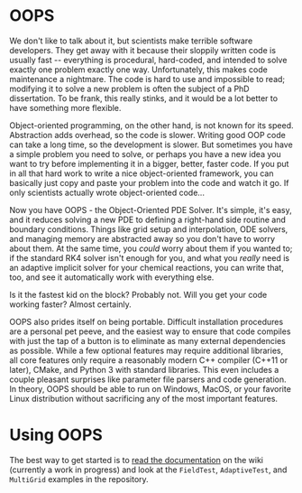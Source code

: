 # OOPS
We don't like to talk about it, but scientists make terrible software developers. They get away with it because their sloppily written code is usually fast -- everything is procedural, hard-coded, and intended to solve exactly one problem exactly one way. Unfortunately, this makes code maintenance a nightmare. The code is hard to use and impossible to read; modifying it to solve a new problem is often the subject of a PhD dissertation. To be frank, this really stinks, and it would be a lot better to have something more flexible.

Object-oriented programming, on the other hand, is not known for its speed. Abstraction adds overhead, so the code is slower. Writing good OOP code can take a long time, so the development is slower. But sometimes you have a simple problem you need to solve, or perhaps you have a new idea you want to try before implementing it in a bigger, better, faster code. If you put in all that hard work to write a nice object-oriented framework, you can basically just copy and paste your problem into the code and watch it go. If only scientists actually wrote object-oriented code...

Now you have OOPS - the Object-Oriented PDE Solver. It's simple, it's easy, and it reduces solving a new PDE to defining a right-hand side routine and boundary conditions. Things like grid setup and interpolation, ODE solvers, and managing memory are abstracted away so you don't have to worry about them. At the same time, you <i>could</i> worry about them if you wanted to; if the standard RK4 solver isn't enough for you, and what you <i>really</i> need is an adaptive implicit solver for your chemical reactions, you can write that, too, and see it automatically work with everything else.

Is it the fastest kid on the block? Probably not. Will you get your code working faster? Almost certainly.

OOPS also prides itself on being portable. Difficult installation procedures are a personal pet peeve, and the easiest way to ensure that code compiles with just the tap of a button is to eliminate as many external dependencies as possible. While a few optional features may require additional libraries, all core features only require a reasonably modern C++ compiler (C++11 or later), CMake, and Python 3 with standard libraries. This even includes a couple pleasant surprises like parameter file parsers and code generation. In theory, OOPS should be able to run on Windows, MacOS, or your favorite Linux distribution without sacrificing any of the most important features.

# Using OOPS
The best way to get started is to [read the documentation](https://github.com/jfields7/OOPS/wiki) on the wiki (currently a work in progress) and look at the `FieldTest`, `AdaptiveTest`, and `MultiGrid` examples in the repository.
